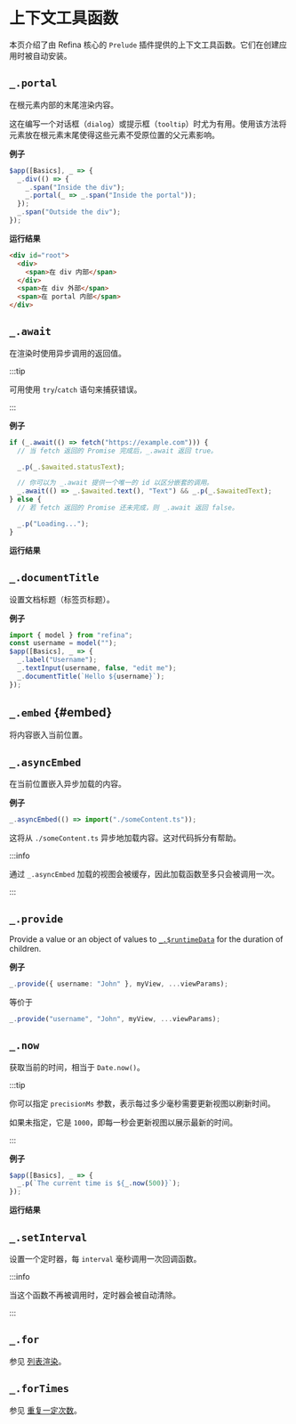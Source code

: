 <script setup>
import AsyncFetchVue from "snippets/async-fetch.vue";
import NowVue from "snippets/now.vue";
</script>

# 上下文工具函数

本页介绍了由 Refina 核心的 `Prelude` 插件提供的上下文工具函数。它们在创建应用时被自动安装。

## `_.portal`

在根元素内部的末尾渲染内容。

这在编写一个对话框（`dialog`）或提示框（`tooltip`）时尤为有用。使用该方法将元素放在根元素末尾使得这些元素不受原位置的父元素影响。

**例子**

```ts {4}
$app([Basics], _ => {
  _.div(() => {
    _.span("Inside the div");
    _.portal(_ => _.span("Inside the portal"));
  });
  _.span("Outside the div");
});
```

**运行结果**

```html {6}
<div id="root">
  <div>
    <span>在 div 内部</span>
  </div>
  <span>在 div 外部</span>
  <span>在 portal 内部</span>
</div>
```

## `_.await`

在渲染时使用异步调用的返回值。

:::tip

可用使用 `try`/`catch` 语句来捕获错误。

:::

**例子**

```ts {1,7}
if (_.await(() => fetch("https://example.com"))) {
  // 当 fetch 返回的 Promise 完成后，_.await 返回 true。

  _.p(_.$awaited.statusText);

  // 你可以为 _.await 提供一个唯一的 id 以区分嵌套的调用。
  _.await(() => _.$awaited.text(), "Text") && _.p(_.$awaitedText);
} else {
  // 若 fetch 返回的 Promise 还未完成，则 _.await 返回 false。

  _.p("Loading...");
}
```

**运行结果**

<AsyncFetchVue/>

## `_.documentTitle`

设置文档标题（标签页标题）。

**例子**

```ts {6}
import { model } from "refina";
const username = model("");
$app([Basics], _ => {
  _.label("Username");
  _.textInput(username, false, "edit me");
  _.documentTitle(`Hello ${username}`);
});
```

## `_.embed` {#embed}

将内容嵌入当前位置。

## `_.asyncEmbed`

在当前位置嵌入异步加载的内容。

**例子**

```ts
_.asyncEmbed(() => import("./someContent.ts"));
```

这将从 `./someContent.ts` 异步地加载内容。这对代码拆分有帮助。

:::info

通过 `_.asyncEmbed` 加载的视图会被缓存，因此加载函数至多只会被调用一次。

:::

## `_.provide`

Provide a value or an object of values to [`_.$runtimeData`](./directives.md#runtime-data) for the duration of children.

**例子**

```ts
_.provide({ username: "John" }, myView, ...viewParams);
```

等价于

```ts
_.provide("username", "John", myView, ...viewParams);
```

## `_.now`

获取当前的时间，相当于 `Date.now()`。

:::tip

你可以指定 `precisionMs` 参数，表示每过多少毫秒需要更新视图以刷新时间。

如果未指定，它是 `1000`，即每一秒会更新视图以展示最新的时间。

:::

**例子**

```ts
$app([Basics], _ => {
  _.p(`The current time is ${_.now(500)}`);
});
```

**运行结果**

<NowVue/>

## `_.setInterval`

设置一个定时器，每 `interval` 毫秒调用一次回调函数。

:::info

当这个函数不再被调用时，定时器会被自动清除。

:::

## `_.for`

参见 [列表渲染](../essentials/list)。

## `_.forTimes`

参见 [重复一定次数](../essentials/list#for-times)。
